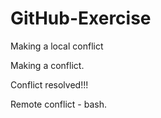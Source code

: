 # GitHub-Exercise

Making a local conflict

Making a conflict.

Conflict resolved!!!

Remote conflict - bash.
